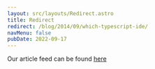 ```yaml
---
layout: src/layouts/Redirect.astro
title: Redirect
redirect: /blog/2014/09/which-typescript-ide/
navMenu: false
pubDate: 2022-09-17
---
```

<div>
Our article feed can be found <a href="/blog/2014/09/which-typescript-ide/">here</a>
</div>
